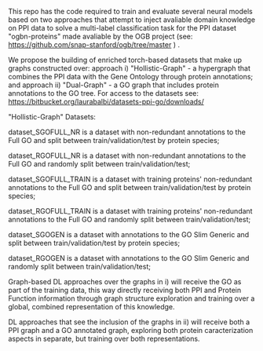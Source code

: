 This repo has the code required to train and evaluate several neural models based on two approaches that attempt to inject avaliable domain knowledge on PPI data to solve a multi-label classification task for the PPI dataset "ogbn-proteins" made avaliable by the OGB project (see: https://github.com/snap-stanford/ogb/tree/master ) .


We propose the building of enriched torch-based datasets that make up graphs constructed over: approach i) "Hollistic-Graph" - a hypergraph that combines the PPI data with the Gene Ontology through protein annotations; and approach ii) "Dual-Graph" - a GO graph that includes protein annotations to the GO tree.
For access to the datasets see: https://bitbucket.org/laurabalbi/datasets-ppi-go/downloads/

"Hollistic-Graph" Datasets:

dataset_SGOFULL_NR is a dataset with non-redundant annotations to the Full GO and split between train/validation/test by protein species;

dataset_RGOFULL_NR is a dataset with non-redundant annotations to the Full GO and randomly split between train/validation/test;

dataset_SGOFULL_TRAIN is a dataset with training proteins' non-redundant annotations to the Full GO and split between train/validation/test by protein species;

dataset_RGOFULL_TRAIN is a dataset with training proteins' non-redundant annotations to the Full GO and randomly split between train/validation/test;

dataset_SGOGEN is a dataset with annotations to the GO Slim Generic and split between train/validation/test by protein species;

dataset_RGOGEN is a dataset with annotations to the GO Slim Generic and randomly split between train/validation/test;


Graph-based DL approaches over the graphs in i) will receive the GO as part of the training data, this way directly receiving both PPI and Protein Function information through graph structure exploration and training over a global, combined representation of this knowledge.

DL approaches that see the inclusion of the graphs in ii) will receive both a PPI graph and a GO annotated graph, exploring both protein caracterization aspects in separate, but training over both representations.

